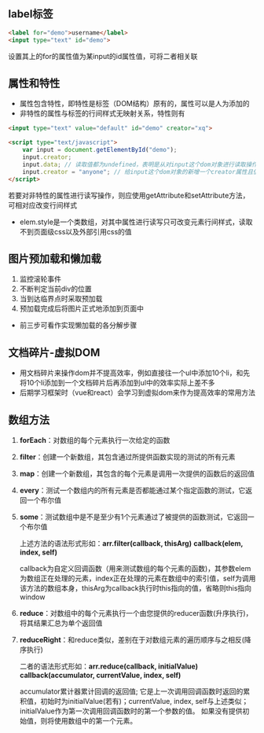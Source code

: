 ## label标签

```html
<label for="demo">username</label>
<input type="text" id="demo">
```

设置其上的for的属性值为某input的id属性值，可将二者相关联



## 属性和特性

- 属性包含特性，即特性是标签（DOM结构）原有的，属性可以是人为添加的
- 非特性的属性与标签的行间样式无映射关系，特性则有

```html
<input type="text" value="default" id="demo" creator="xq">

<script type="text/javascript">
	var input = document.getElementById("demo");
	input.creator;
    input.data; // 读取值都为undefined，表明是从对input这个dom对象进行读取操作，与行间样式并无					映射
    input.creator = "anyone"; // 给input这个dom对象的新增一个creator属性且值为"anyone"，								 但是不会映射到行间样式上修改creator="xq"
</script>
```

若要对非特性的属性进行读写操作，则应使用getAttribute和setAttribute方法，可相对应改变行间样式

- elem.style是一个类数组，对其中属性进行读写只可改变元素行间样式，读取不到页面级css以及外部引用css的值



## 图片预加载和懒加载

1. 监控滚轮事件
2. 不断判定当前div的位置
3. 当到达临界点时采取预加载
4. 预加载完成后将图片正式地添加到页面中

- 前三步可看作实现懒加载的各分解步骤



## 文档碎片-虚拟DOM

- 用文档碎片来操作dom并不提高效率，例如直接往一个ul中添加10个li，和先将10个li添加到一个文档碎片后再添加到ul中的效率实际上差不多
- 后期学习框架时（vue和react）会学习到虚拟dom来作为提高效率的常用方法



## 数组方法

1. **forEach**：对数组的每个元素执行一次给定的函数

2. **filter**：创建一个新数组，其包含通过所提供函数实现的测试的所有元素

3. **map**：创建一个新数组，其包含的每个元素是调用一次提供的函数后的返回值

4. **every**：测试一个数组内的所有元素是否都能通过某个指定函数的测试，它返回一个布尔值

5. **some**：测试数组中是不是至少有1个元素通过了被提供的函数测试，它返回一个布尔值

   上述方法的语法形式形如：**arr.filter(callback, thisArg)**		**callback(elem, index, self)**

   callback为自定义回调函数（用来测试数组的每个元素的函数)，其参数elem为数组正在处理的元素，index正在处理的元素在数组中的索引值，self为调用该方法的数组本身，thisArg为callback执行时this指向的值，省略则this指向window

6. **reduce**：对数组中的每个元素执行一个由您提供的reducer函数(升序执行)，将其结果汇总为单个返回值

7. **reduceRight**：和reduce类似，差别在于对数组元素的遍历顺序与之相反(降序执行)

   二者的语法形式形如：**arr.reduce(callback, initialValue)**		**callback(accumulator, currentValue, index, self)**

   accumulator累计器累计回调的返回值; 它是上一次调用回调函数时返回的累积值，初始时为initialValue(若有)；currentValue, index, self与上述类似；initialValue作为第一次调用回调函数时的第一个参数的值。 如果没有提供初始值，则将使用数组中的第一个元素。
